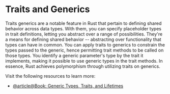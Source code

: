# Traits and Generics

Traits generics are a notable feature in Rust that pertain to defining shared behavior across data types. With them, you can specify placeholder types in trait definitions, letting you abstract over a range of possibilities. They're a means for defining shared behavior -- abstracting over functionality that types can have in common. You can apply traits to generics to constrain the types passed to the generic, hence permitting trait methods to be called on those types. You identify a generic parameter's type by the trait it implements, making it possible to use generic types in the trait methods. In essence, Rust achieves polymorphism through utilizing traits on generics.

Visit the following resources to learn more:

- [@article@Book: Generic Types, Traits, and Lifetimes](https://doc.rust-lang.org/book/ch10-00-generics.html)
